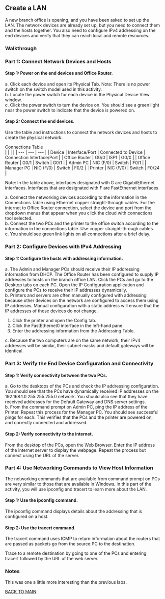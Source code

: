 ## Create a LAN

A new branch office is opening, and you have been asked to set up the LAN. The network devices are already set up, but you need to connect them and the hosts together. You also need to configure IPv4 addressing on the end devices and verify that they can reach local and remote resources.

### Walkthrough

### Part 1: Connect Network Devices and Hosts

#### Step 1: Power on the end devices and Office Router.

a.     Click each device and open its Physical Tab. Note: There is no power switch on the switch model used in this activity.  
b.     Locate the power switch for each device in the Physical Device View window.  
c.     Click the power switch to turn the device on. You should see a green light near the power switch to indicate that the device is powered on.  

#### Step 2: Connect the end devices.

Use the table and instructions to connect the network devices and hosts to create the physical network.

Connections Table  
|   |   |  |
| --- | --- | --- |
| Device | Interface/Port | Connected to Device | Connection Interface/Port | 
| Office Router | G0/0 | ISP1 | G0/0 | 
| Office Router | G0/1 | Switch | G0/1 | 
| Admin PC | NIC (F/0) | Switch | F0/1 |
| Manager PC | NIC (F/0) | Switch | F0/2 |
| Printer | NIC (F/0) | Switch | F0/24 |

Note: In the table above, interfaces designated with G are GigabitEthernet interfaces. Interfaces that are designated with F are FastEthernet interfaces.

a.     Connect the networking devices according to the information in the Connections Table using Ethernet copper straight-through cables. For the internet to Office Router connection, select the device and port from the dropdown menus that appear when you click the cloud with connections tool selected.  
b.     Connect the two PCs and the printer to the office switch according to the information in the connections table. Use copper straight-through cables.  
c.     You should see green link lights on all connections after a brief delay.  

### Part 2: Configure Devices with IPv4 Addressing

#### Step 1: Configure the hosts with addressing information.
a.     The Admin and Manager PCs should receive their IP addressing information from DHCP. The Office Router has been configured to supply IP addresses to hosts on the branch office LAN. Click the PCs and go to the Desktop tabs on each PC. Open the IP Configuration application and configure the PCs to receive their IP addresses dynamically.  
b.     Printers and servers are often manually configured with addressing because other devices on the network are configured to access them using IP addresses. Manual configuration with a static address will ensure that the IP addresses of these devices do not change.  

1)    Click the printer and open the Config tab.  
2)    Click the FastEthernet0 interface in the left-hand pane.  
3)    Enter the addressing information from the Addressing Table.  

c.     Because the two computers are on the same network, their IPv4 addresses will be similar, their subnet masks and default gateways will be identical.  


### Part 3: Verify the End Device Configuration and Connectivity

#### Step 1: Verify connectivity between the two PCs.

a.     Go to the desktops of the PCs and check the IP addressing configuration. You should see that the PCs have dynamically received IP addresses on the 192.168.1.0 255.255.255.0 network. You should also see that they have received addresses for the Default Gateway and DNS server settings.  
b.     From the command prompt on Admin PC, ping the IP address of the Printer. Repeat this process for the Manager PC. You should see successful pings for each. This verifies that the PCs and the printer are powered on, and correctly connected and addressed.  

#### Step 2: Verify connectivity to the internet.

From the desktop of the PCs, open the Web Browser. Enter the IP address of the internet server to display the webpage. Repeat the process but connect using the URL of the server.

### Part 4: Use Networking Commands to View Host Information

The networking commands that are available from command prompt on PCs are very similar to those that are available in Windows. In this part of the activity, you will use ipconfig and tracert to learn more about the LAN.

#### Step 1: Use the ipconfig command.

The ipconfig command displays details about the addressing that is configured on a host.

#### Step 2: Use the tracert command.

The tracert command uses ICMP to return information about the routers that are passed as packets go from the source PC to the destination.

Trace to a remote destination by going to one of the PCs and entering tracert followed by the URL of the web server.

### Notes

This was one a little more interesting than the previous labs. 

[BACK TO MAIN](https://github.com/lfost42/networking)